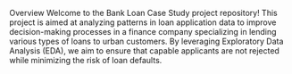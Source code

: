Overview
Welcome to the Bank Loan Case Study project repository! This project is aimed at analyzing patterns in loan application data to improve decision-making processes in a finance company specializing in lending various types of loans to urban customers. By leveraging Exploratory Data Analysis (EDA), we aim to ensure that capable applicants are not rejected while minimizing the risk of loan defaults.
